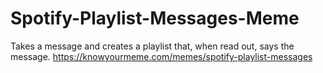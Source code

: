 # Spotify-Playlist-Messages-Meme
Takes a message and creates a playlist that, when read out, says the message.
https://knowyourmeme.com/memes/spotify-playlist-messages
